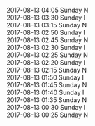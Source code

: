 2017-08-13 04:05 Sunday  N  
2017-08-13 03:30 Sunday  I  
2017-08-13 03:15 Sunday  N  
2017-08-13 02:50 Sunday  I  
2017-08-13 02:45 Sunday  N  
2017-08-13 02:30 Sunday  I  
2017-08-13 02:25 Sunday  N  
2017-08-13 02:20 Sunday  I  
2017-08-13 02:15 Sunday  N  
2017-08-13 01:50 Sunday  I  
2017-08-13 01:45 Sunday  N  
2017-08-13 01:40 Sunday  I  
2017-08-13 01:35 Sunday  N  
2017-08-13 00:30 Sunday  I  
2017-08-13 00:25 Sunday  N  

